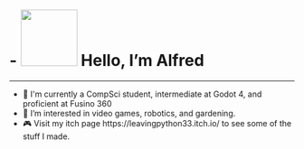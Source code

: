 <h1> <strong>- <img src="https://media.tenor.com/SNL9_xhZl9oAAAAi/waving-hand-joypixels.gif" width = "100"> Hello, I’m Alfred </strong></h1>
<hr>

<ul>
  <li>👦 I'm currently a CompSci student, intermediate at Godot 4, and proficient at Fusino 360</li>
  <li>🌱 I’m interested in video games, robotics, and gardening.</li>
  <li>🎮 Visit my itch page https://leavingpython33.itch.io/ to see some of the stuff I made.</li>
</ul>
<br>
<!---
LeavingPython33/LeavingPython33 is a ✨ special ✨ repository because its `README.md` (this file) appears on your GitHub profile.
You can click the Preview link to take a look at your changes.
--->
